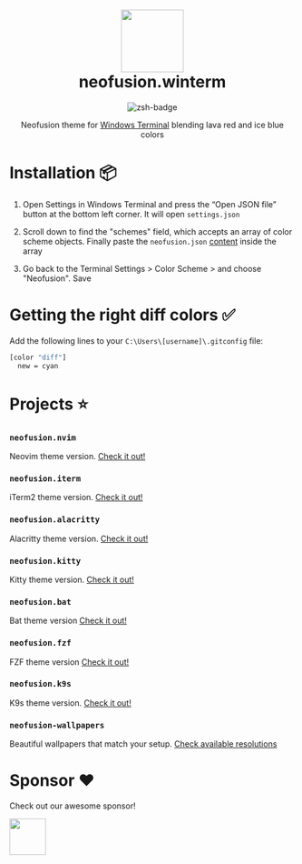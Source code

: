 <div align="center">
    <h1>
        <img src="https://i.ibb.co/cyp4vvL/logo.jpg" width="110" />
        <br />neofusion.winterm
    </h1>
</div>

<p align="center">
    <img src="https://img.shields.io/badge/Windows-Terminal-black.svg?style=for-the-badge&logo=zsh&logoColor=white" alt="zsh-badge" />
</p>

<p align="center">
    Neofusion theme for <a href="https://apps.microsoft.com/detail/9n0dx20hk701" target="_blank">Windows Terminal</a> blending lava red and ice blue colors
</p>

<p align="center">
    <!-- <img src="" alt="neofusion" /> -->
</p>

# Installation 📦

1. Open Settings in Windows Terminal and press the “Open JSON file” button at the bottom left corner. It will open `settings.json`

2. Scroll down to find the "schemes" field, which accepts an array of color scheme objects. Finally paste the `neofusion.json` [content](https://github.com/diegoulloao/neofusion.winterm/blob/main/neofusion.json) inside the array

3. Go back to the Terminal Settings > Color Scheme > and choose "Neofusion". Save



# Getting the right diff colors ✅

Add the following lines to your `C:\Users\[username]\.gitconfig` file:

```bash
[color "diff"]
  new = cyan
```

# Projects ⭐

### `neofusion.nvim`

Neovim theme version. [Check it out!](https://github.com/diegoulloao/neofusion.nvim)

### `neofusion.iterm`

iTerm2 theme version. [Check it out!](https://github.com/diegoulloao/neofusion.iterm)

### `neofusion.alacritty`

Alacritty theme version. [Check it out!](https://github.com/diegoulloao/neofusion.alacritty)

### `neofusion.kitty`

Kitty theme version. [Check it out!](https://github.com/diegoulloao/neofusion.kitty)

### `neofusion.bat`

Bat theme version [Check it out!](https://github.com/diegoulloao/neofusion.bat/)

### `neofusion.fzf`

FZF theme version [Check it out!](https://github.com/diegoulloao/neofusion.fzf/)

### `neofusion.k9s`

K9s theme version. [Check it out!](https://github.com/diegoulloao/neofusion.k9s)

### `neofusion-wallpapers`

Beautiful wallpapers that match your setup. [Check available resolutions](https://github.com/diegoulloao/neofusion-wallpapers?tab=readme-ov-file)

# Sponsor ❤️

Check out our awesome sponsor!

<div>
  <a href="https://github.com/NeckBeardPrince" target="_blank">
    <img src="https://avatars.githubusercontent.com/u/6558867" width="64" height="64" />
  </a>
</div>
